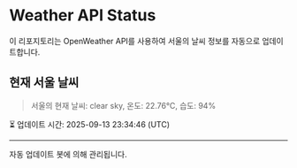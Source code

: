 
# Weather API Status

이 리포지토리는 OpenWeather API를 사용하여 서울의 날씨 정보를 자동으로 업데이트합니다.

## 현재 서울 날씨
> 서울의 현재 날씨: clear sky, 온도: 22.76°C, 습도: 94%

⏳ 업데이트 시간: 2025-09-13 23:34:46 (UTC)

---
자동 업데이트 봇에 의해 관리됩니다.
